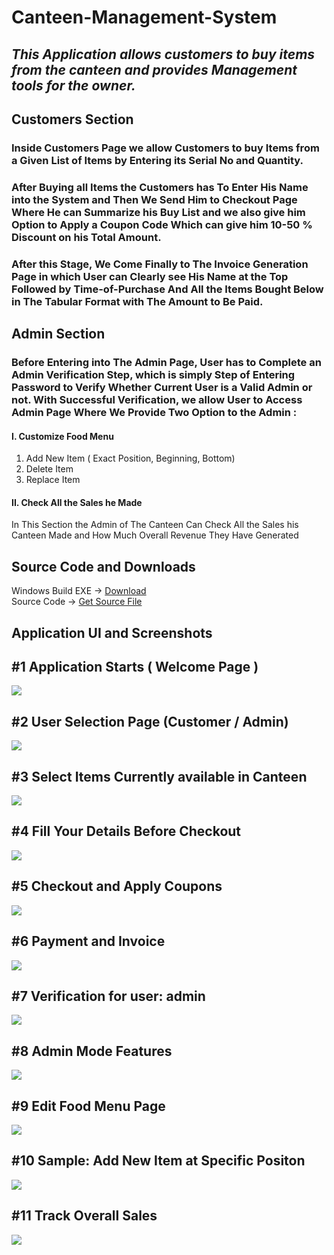 # Canteen-Management-System
## <i> This Application allows customers to buy items from the canteen and provides Management tools for the owner. </i></br>

## Customers Section
### Inside Customers Page we allow Customers to buy Items from a Given List of Items by Entering its Serial No and Quantity.

### After Buying all Items the Customers has To Enter His Name into the System and Then We Send Him to Checkout Page Where He can Summarize his Buy List and we also give him Option to Apply a Coupon Code Which can give him 10-50 % Discount on his Total Amount.

### After this Stage, We Come Finally to The Invoice Generation Page in which User can Clearly see His Name at the Top Followed by Time-of-Purchase And All the Items Bought Below in The Tabular Format with The Amount to Be Paid.

## Admin Section
### Before Entering into The Admin Page, User has to Complete an Admin Verification Step, which is simply Step of Entering Password to Verify Whether Current User is a Valid Admin or not. With Successful Verification, we allow User to Access Admin Page Where We Provide Two Option to the Admin :

#### I. Customize Food Menu
1. Add New Item
( Exact Position, Beginning, Bottom)
2. Delete Item
3. Replace Item

#### II. Check All the Sales he Made
In This Section the Admin of The Canteen Can 
Check All the Sales his Canteen Made and How 
Much Overall Revenue They Have Generated </br>

## Source Code and Downloads </br>
Windows Build EXE -> [Download](https://github.com/mohitdhami/Canteen-Management-System/raw/main/Canteen%20Managment%20System.exe) </br>
Source Code -> [Get Source File](/cms.cpp) </br>

## Application UI and Screenshots</br>
<p align="center">
  <h2>#1 Application Starts ( Welcome Page )</h2>
  <img src="/Screenshots/Screenshot (1).png">
  </br><h2>#2 User Selection Page (Customer / Admin)</h2>
  <img src="/Screenshots/Screenshot (2).png">
  </br><h2>#3 Select Items Currently available in Canteen</h2>
  <img src="/Screenshots/Screenshot (3).png">
  </br><h2>#4 Fill Your Details Before Checkout</h2>
  <img src="/Screenshots/Screenshot (4).png">
  </br><h2>#5 Checkout and Apply Coupons</h2>
  <img src="/Screenshots/Screenshot (5).png">
  </br><h2>#6 Payment and Invoice</h2>
  <img src="/Screenshots/Screenshot (6).png">
  </br><h2>#7 Verification for user: admin</h2>
  <img src="/Screenshots/Screenshot (7).png">
  </br><h2>#8 Admin Mode Features</h2>
  <img src="/Screenshots/Screenshot (8).png">
  </br><h2>#9 Edit Food Menu Page</h2>
  <img src="/Screenshots/Screenshot (9).png">
  </br><h2>#10 Sample: Add New Item at Specific Positon</h2>
  <img src="/Screenshots/Screenshot (10).png">
  </br><h2>#11 Track Overall Sales</h2>
  <img src="/Screenshots/Screenshot (11).png">
</p>

